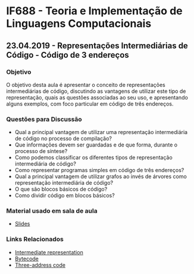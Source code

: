 # IF688 - Teoria e Implementação de Linguagens Computacionais

## 23.04.2019 - Representações Intermediárias de Código - Código de 3 endereços

### Objetivo

O objetivo desta aula é apresentar o conceito de representações intermediárias de código, discutindo as vantagens de utilizar este tipo de representação, quais as questões associadas ao seu uso, e apresentando alguns exemplos, com foco particular em código de três endereços.

### Questões para Discussão

- Qual a principal vantagem de utilizar uma representação intermediária de código no processo de compilação? 
- Que informações devem ser guardadas e de que forma, durante o processo de síntese? 
- Como podemos classificar os diferentes tipos de representação intermediária de código? 
- Como representar programas simples em código de três endereços?
- Qual a principal vantagem de utilizar grafos ao invés de árvores como representação intermediária de código? 
- O que são blocos básicos de código? 
- Como dividir código em blocos básicos? 

### Material usado em sala de aula

- [Slides](https://drive.google.com/open?id=1Ru_AS8Cmook0Cprelh87hJVfI-vAnQu6)

### Links Relacionados

- [Intermediate representation](https://en.wikipedia.org/wiki/Intermediate_representation)
- [Bytecode](https://en.wikipedia.org/wiki/Bytecode)
- [Three-address code](https://en.wikipedia.org/wiki/Three-address_code)